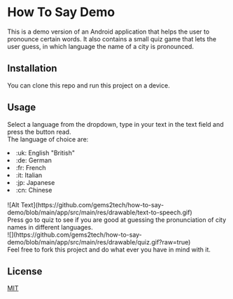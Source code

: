 # How To Say Demo
This is a demo version of an Android application that helps the user to pronounce 
certain words. It also contains a small quiz game that lets the user guess, in which 
language the name of a city is pronounced. 
## Installation
You can clone this repo and run this project on a device. 
## Usage
Select a language from the dropdown, type in your text in the text field and press the button read.<br>
The language of choice are:<br> 
<li>:uk: English "British"</li>
<li>:de: German</li>
<li>:fr: French</li>
<li>:it: Italian</li>
<li>:jp: Japanese</li>
<li>:cn: Chinese</li>
<br>
![Alt Text](https://github.com/gems2tech/how-to-say-demo/blob/main/app/src/main/res/drawable/text-to-speech.gif)
<br>
Press go to quiz to see if you are good at guessing the pronunciation of city 
names in different languages.<br> 
![](https://github.com/gems2tech/how-to-say-demo/blob/main/app/src/main/res/drawable/quiz.gif?raw=true)
<br>
Feel free to fork this project and do what ever you have in mind with it.<br>

## License

[MIT](https://choosealicense.com/licenses/mit/)
